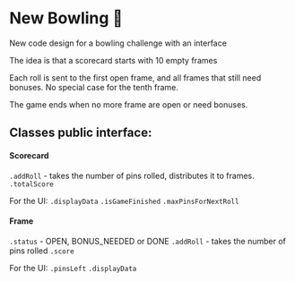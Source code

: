 # New Bowling 🎳

New code design for a bowling challenge with an interface

The idea is that a scorecard starts with 10 empty frames

Each roll is sent to the first open frame, and all frames that still need bonuses. No special case for the tenth frame.

The game ends when no more frame are open or need bonuses.

## Classes public interface:

#### Scorecard
`.addRoll` - takes the number of pins rolled, distributes it to frames.
`.totalScore`

For the UI:
`.displayData`
`.isGameFinished`
`.maxPinsForNextRoll`

#### Frame
`.status` - OPEN, BONUS_NEEDED or DONE
`.addRoll` - takes the number of pins rolled
`.score`

For the UI:
`.pinsLeft`
`.displayData`
